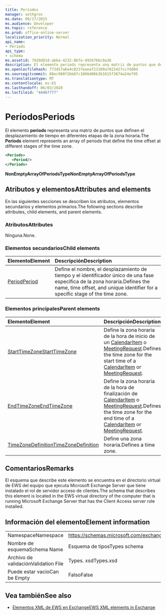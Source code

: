 ```yaml
---
title: Períodos
manager: sethgros
ms.date: 09/17/2015
ms.audience: Developer
ms.topic: reference
ms.prod: office-online-server
localization_priority: Normal
api_name:
- Periods
api_type:
- schema
ms.assetid: 7920d81d-abba-4232-8bfe-49267b6c9a36
description: El elemento periods representa una matriz de puntos que definen el desplazamiento de tiempo en diferentes etapas de la zona horaria.
ms.openlocfilehash: 773457a6e4c0237eaeaf23109a7022427cc7dd0d
ms.sourcegitcommit: 88ec988f2bb67c1866d06b361615f3674a24e795
ms.translationtype: MT
ms.contentlocale: es-ES
ms.lasthandoff: 06/03/2020
ms.locfileid: "44467777"
---
```

# <a name="periods"></a><span data-ttu-id="636c8-103">Períodos</span><span class="sxs-lookup"><span data-stu-id="636c8-103">Periods</span></span>

<span data-ttu-id="636c8-104">El elemento **periods** representa una matriz de puntos que definen el desplazamiento de tiempo en diferentes etapas de la zona horaria.</span><span class="sxs-lookup"><span data-stu-id="636c8-104">The **Periods** element represents an array of periods that define the time offset at different stages of the time zone.</span></span> 
  
```xml
<Periods>
   <Period/>
</Periods>
```

 <span data-ttu-id="636c8-105">**NonEmptyArrayOfPeriodsType**</span><span class="sxs-lookup"><span data-stu-id="636c8-105">**NonEmptyArrayOfPeriodsType**</span></span>
## <a name="attributes-and-elements"></a><span data-ttu-id="636c8-106">Atributos y elementos</span><span class="sxs-lookup"><span data-stu-id="636c8-106">Attributes and elements</span></span>

<span data-ttu-id="636c8-107">En las siguientes secciones se describen los atributos, elementos secundarios y elementos primarios.</span><span class="sxs-lookup"><span data-stu-id="636c8-107">The following sections describe attributes, child elements, and parent elements.</span></span>
  
### <a name="attributes"></a><span data-ttu-id="636c8-108">Atributos</span><span class="sxs-lookup"><span data-stu-id="636c8-108">Attributes</span></span>

<span data-ttu-id="636c8-109">Ninguna.</span><span class="sxs-lookup"><span data-stu-id="636c8-109">None.</span></span>
  
### <a name="child-elements"></a><span data-ttu-id="636c8-110">Elementos secundarios</span><span class="sxs-lookup"><span data-stu-id="636c8-110">Child elements</span></span>

|<span data-ttu-id="636c8-111">**Elemento**</span><span class="sxs-lookup"><span data-stu-id="636c8-111">**Element**</span></span>|<span data-ttu-id="636c8-112">**Descripción**</span><span class="sxs-lookup"><span data-stu-id="636c8-112">**Description**</span></span>|
|:-----|:-----|
|[<span data-ttu-id="636c8-113">Period</span><span class="sxs-lookup"><span data-stu-id="636c8-113">Period</span></span>](period.md) <br/> |<span data-ttu-id="636c8-114">Define el nombre, el desplazamiento de tiempo y el identificador único de una fase específica de la zona horaria.</span><span class="sxs-lookup"><span data-stu-id="636c8-114">Defines the name, time offset, and unique identifier for a specific stage of the time zone.</span></span>  <br/> |
   
### <a name="parent-elements"></a><span data-ttu-id="636c8-115">Elementos principales</span><span class="sxs-lookup"><span data-stu-id="636c8-115">Parent elements</span></span>

|<span data-ttu-id="636c8-116">**Elemento**</span><span class="sxs-lookup"><span data-stu-id="636c8-116">**Element**</span></span>|<span data-ttu-id="636c8-117">**Descripción**</span><span class="sxs-lookup"><span data-stu-id="636c8-117">**Description**</span></span>|
|:-----|:-----|
|[<span data-ttu-id="636c8-118">StartTimeZone</span><span class="sxs-lookup"><span data-stu-id="636c8-118">StartTimeZone</span></span>](starttimezone.md) <br/> |<span data-ttu-id="636c8-119">Define la zona horaria de la hora de inicio de un [CalendarItem](calendaritem.md) o [MeetingRequest](meetingrequest.md).</span><span class="sxs-lookup"><span data-stu-id="636c8-119">Defines the time zone for the start time of a [CalendarItem](calendaritem.md) or [MeetingRequest](meetingrequest.md).</span></span>  <br/> |
|[<span data-ttu-id="636c8-120">EndTimeZone</span><span class="sxs-lookup"><span data-stu-id="636c8-120">EndTimeZone</span></span>](endtimezone.md) <br/> |<span data-ttu-id="636c8-121">Define la zona horaria de la hora de finalización de [CalendarItem](calendaritem.md) o [MeetingRequest](meetingrequest.md).</span><span class="sxs-lookup"><span data-stu-id="636c8-121">Defines the time zone for the end time of a [CalendarItem](calendaritem.md) or [MeetingRequest](meetingrequest.md).</span></span>  <br/> |
|[<span data-ttu-id="636c8-122">TimeZoneDefinition</span><span class="sxs-lookup"><span data-stu-id="636c8-122">TimeZoneDefinition</span></span>](timezonedefinition.md) <br/> |<span data-ttu-id="636c8-123">Define una zona horaria.</span><span class="sxs-lookup"><span data-stu-id="636c8-123">Defines a time zone.</span></span>  <br/> |
   
## <a name="remarks"></a><span data-ttu-id="636c8-124">Comentarios</span><span class="sxs-lookup"><span data-stu-id="636c8-124">Remarks</span></span>

<span data-ttu-id="636c8-125">El esquema que describe este elemento se encuentra en el directorio virtual de EWS del equipo que ejecuta Microsoft Exchange Server que tiene instalado el rol de servidor acceso de clientes.</span><span class="sxs-lookup"><span data-stu-id="636c8-125">The schema that describes this element is located in the EWS virtual directory of the computer that is running Microsoft Exchange Server that has the Client Access server role installed.</span></span>
  
## <a name="element-information"></a><span data-ttu-id="636c8-126">Información del elemento</span><span class="sxs-lookup"><span data-stu-id="636c8-126">Element information</span></span>

|||
|:-----|:-----|
|<span data-ttu-id="636c8-127">Namespace</span><span class="sxs-lookup"><span data-stu-id="636c8-127">Namespace</span></span>  <br/> |https://schemas.microsoft.com/exchange/services/2006/types  <br/> |
|<span data-ttu-id="636c8-128">Nombre de esquema</span><span class="sxs-lookup"><span data-stu-id="636c8-128">Schema Name</span></span>  <br/> |<span data-ttu-id="636c8-129">Esquema de tipos</span><span class="sxs-lookup"><span data-stu-id="636c8-129">Types schema</span></span>  <br/> |
|<span data-ttu-id="636c8-130">Archivo de validación</span><span class="sxs-lookup"><span data-stu-id="636c8-130">Validation File</span></span>  <br/> |<span data-ttu-id="636c8-131">Types. xsd</span><span class="sxs-lookup"><span data-stu-id="636c8-131">Types.xsd</span></span>  <br/> |
|<span data-ttu-id="636c8-132">Puede estar vacío</span><span class="sxs-lookup"><span data-stu-id="636c8-132">Can be Empty</span></span>  <br/> |<span data-ttu-id="636c8-133">Falso</span><span class="sxs-lookup"><span data-stu-id="636c8-133">False</span></span>  <br/> |
   
## <a name="see-also"></a><span data-ttu-id="636c8-134">Vea también</span><span class="sxs-lookup"><span data-stu-id="636c8-134">See also</span></span>



- [<span data-ttu-id="636c8-135">Elementos XML de EWS en Exchange</span><span class="sxs-lookup"><span data-stu-id="636c8-135">EWS XML elements in Exchange</span></span>](ews-xml-elements-in-exchange.md)

